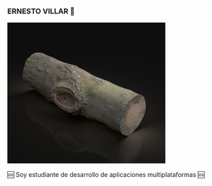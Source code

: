 ### ERNESTO VILLAR 👋
![This is an image](https://github.com/ernestoo-v/ernestoo-v/blob/main/assets/Captura%20de%20pantalla_20230213_100634.png)

:sos: Soy estudiante de desarrollo de aplicaciones multiplataformas :sos:





<!--
**ernestoo-v/ernestoo-v** is a ✨ _special_ ✨ repository because its `README.md` (this file) appears on your GitHub profile.

Here are some ideas to get you started:

- 🔭 I’m currently working on ...
- 🌱 I’m currently learning ...
- 👯 I’m looking to collaborate on ...
- 🤔 I’m looking for help with ...
- 💬 Ask me about ...
- 📫 How to reach me: ...
- 😄 Pronouns: ...
- ⚡ Fun fact: ...
-->
